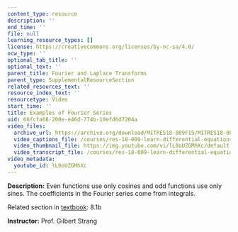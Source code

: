 ```yaml
---
content_type: resource
description: ''
end_time: ''
file: null
learning_resource_types: []
license: https://creativecommons.org/licenses/by-nc-sa/4.0/
ocw_type: ''
optional_tab_title: ''
optional_text: ''
parent_title: Fourier and Laplace Transforms
parent_type: SupplementalResourceSection
related_resources_text: ''
resource_index_text: ''
resourcetype: Video
start_time: ''
title: Examples of Fourier Series
uid: 66fcfa68-200e-e46d-774b-10efd6d7204a
video_files:
  archive_url: https://archive.org/download/MITRES18-009F15/MITRES18-009F15_8_1b_ExampleFourierSeries_300k.mp4
  video_captions_file: /courses/res-18-009-learn-differential-equations-up-close-with-gilbert-strang-and-cleve-moler-fall-2015/3b0c6be023075c88b008d45e1f953d72_lL0oUZGMhXc.vtt
  video_thumbnail_file: https://img.youtube.com/vi/lL0oUZGMhXc/default.jpg
  video_transcript_file: /courses/res-18-009-learn-differential-equations-up-close-with-gilbert-strang-and-cleve-moler-fall-2015/57d466a1d1068bd13e30dfa75774c130_lL0oUZGMhXc.pdf
video_metadata:
  youtube_id: lL0oUZGMhXc
---
```


**Description:** Even functions use only cosines and odd functions use only sines. The coefficients in the Fourier series come from integrals.

Related section in [textbook](http://www-math.mit.edu/~gs/dela/): 8.1b

**Instructor:** Prof. Gilbert Strang

